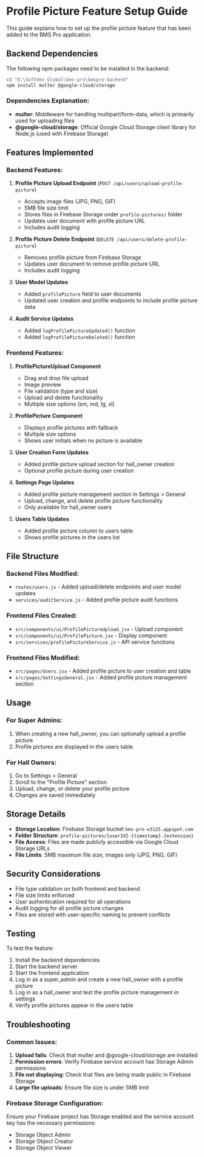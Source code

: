 # Profile Picture Feature Setup Guide

This guide explains how to set up the profile picture feature that has been added to the BMS Pro application.

## Backend Dependencies

The following npm packages need to be installed in the backend:

```bash
cd "D:\Softdev Global\bms-pro\bmspro-backend"
npm install multer @google-cloud/storage
```

### Dependencies Explanation:

- **multer**: Middleware for handling multipart/form-data, which is primarily used for uploading files
- **@google-cloud/storage**: Official Google Cloud Storage client library for Node.js (used with Firebase Storage)

## Features Implemented

### Backend Features:

1. **Profile Picture Upload Endpoint** (`POST /api/users/upload-profile-picture`)
   - Accepts image files (JPG, PNG, GIF)
   - 5MB file size limit
   - Stores files in Firebase Storage under `profile-pictures/` folder
   - Updates user document with profile picture URL
   - Includes audit logging

2. **Profile Picture Delete Endpoint** (`DELETE /api/users/delete-profile-picture`)
   - Removes profile picture from Firebase Storage
   - Updates user document to remove profile picture URL
   - Includes audit logging

3. **User Model Updates**
   - Added `profilePicture` field to user documents
   - Updated user creation and profile endpoints to include profile picture data

4. **Audit Service Updates**
   - Added `logProfilePictureUpdated()` function
   - Added `logProfilePictureDeleted()` function

### Frontend Features:

1. **ProfilePictureUpload Component**
   - Drag and drop file upload
   - Image preview
   - File validation (type and size)
   - Upload and delete functionality
   - Multiple size options (sm, md, lg, xl)

2. **ProfilePicture Component**
   - Displays profile pictures with fallback
   - Multiple size options
   - Shows user initials when no picture is available

3. **User Creation Form Updates**
   - Added profile picture upload section for hall_owner creation
   - Optional profile picture during user creation

4. **Settings Page Updates**
   - Added profile picture management section in Settings > General
   - Upload, change, and delete profile picture functionality
   - Only available for hall_owner users

5. **Users Table Updates**
   - Added profile picture column to users table
   - Shows profile pictures in the users list

## File Structure

### Backend Files Modified:
- `routes/users.js` - Added upload/delete endpoints and user model updates
- `services/auditService.js` - Added profile picture audit functions

### Frontend Files Created:
- `src/components/ui/ProfilePictureUpload.jsx` - Upload component
- `src/components/ui/ProfilePicture.jsx` - Display component
- `src/services/profilePictureService.js` - API service functions

### Frontend Files Modified:
- `src/pages/Users.jsx` - Added profile picture to user creation and table
- `src/pages/SettingsGeneral.jsx` - Added profile picture management section

## Usage

### For Super Admins:
1. When creating a new hall_owner, you can optionally upload a profile picture
2. Profile pictures are displayed in the users table

### For Hall Owners:
1. Go to Settings > General
2. Scroll to the "Profile Picture" section
3. Upload, change, or delete your profile picture
4. Changes are saved immediately

## Storage Details

- **Storage Location**: Firebase Storage bucket `bms-pro-e3125.appspot.com`
- **Folder Structure**: `profile-pictures/{userId}-{timestamp}.{extension}`
- **File Access**: Files are made publicly accessible via Google Cloud Storage URLs
- **File Limits**: 5MB maximum file size, images only (JPG, PNG, GIF)

## Security Considerations

- File type validation on both frontend and backend
- File size limits enforced
- User authentication required for all operations
- Audit logging for all profile picture changes
- Files are stored with user-specific naming to prevent conflicts

## Testing

To test the feature:

1. Install the backend dependencies
2. Start the backend server
3. Start the frontend application
4. Log in as a super_admin and create a new hall_owner with a profile picture
5. Log in as a hall_owner and test the profile picture management in settings
6. Verify profile pictures appear in the users table

## Troubleshooting

### Common Issues:

1. **Upload fails**: Check that multer and @google-cloud/storage are installed
2. **Permission errors**: Verify Firebase service account has Storage Admin permissions
3. **File not displaying**: Check that files are being made public in Firebase Storage
4. **Large file uploads**: Ensure file size is under 5MB limit

### Firebase Storage Configuration:

Ensure your Firebase project has Storage enabled and the service account key has the necessary permissions:
- Storage Object Admin
- Storage Object Creator
- Storage Object Viewer

